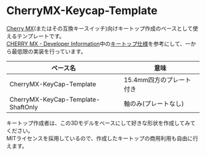 # CherryMX-Keycap-Template
[Cherry MX](https://www.cherry.de/en-gb/products/mx-switches)(またはその互換キースイッチ)向けキートップ作成のベースとして使えるテンプレートです。<br>
[CHERRY MX - Developer Information](https://www.cherry.de/en-us/gaming/developer)中の[キートップ仕様](https://www.cherry.de/fileadmin/_processed_/2/a/csm_keycap_Design-1250x703_ef55be22c7.png)を参考にして、一から最低限の実装を行っています。

|ベース名|意味|
|-----|-----|
|CherryMX-KeyCap-Template|15.4mm四方のプレート付き|
|CherryMX-KeyCap-Template-ShaftOnly|軸のみ(プレートなし)|

キートップ作成者は、この3Dモデルをベースにして好きな形状を作成してみてください。<br>
MITライセンスを採用しているので、作成したキートップの商用利用も自由に行えます。